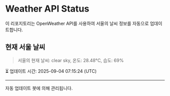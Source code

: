 
# Weather API Status

이 리포지토리는 OpenWeather API를 사용하여 서울의 날씨 정보를 자동으로 업데이트합니다.

## 현재 서울 날씨
> 서울의 현재 날씨: clear sky, 온도: 28.48°C, 습도: 69%

⏳ 업데이트 시간: 2025-09-04 07:15:24 (UTC)

---
자동 업데이트 봇에 의해 관리됩니다.

